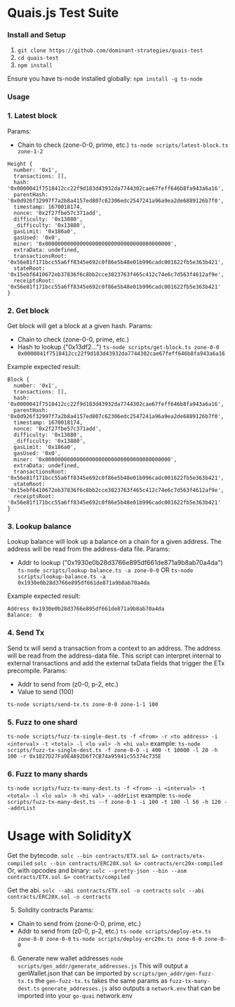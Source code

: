# Quais.js Test Suite

### Install and Setup
1. `git clone https://github.com/dominant-strategies/quais-test`
2. `cd quais-test`
3. `npm install`

Ensure you have ts-node installed globally:
`npm install -g ts-node`

### Usage

### 1. Latest block
Params:
- Chain to check (zone-0-0, prime, etc.)
`ts-node scripts/latest-block.ts zone-1-2`
```
Height {
  number: '0x1',
  transactions: [],
  hash: '0x0000041f7518412cc22f9d183d43932da7744302cae67feff646b8fa943a6a16',
  parentHash: '0x0d926f32997f7a2b8a4157ed807c62306edc2547241a96a9ea2de6889126b7f0',
  timestamp: 1670018174,
  nonce: '0x2f27fbe57c371add',
  difficulty: '0x13880',
  _difficulty: '0x13880',
  gasLimit: '0x186a0',
  gasUsed: '0x0',
  miner: '0x0000000000000000000000000000000000000000',
  extraData: undefined,
  transactionsRoot: '0x56e81f171bcc55a6ff8345e692c0f86e5b48e01b996cadc001622fb5e363b421',
  stateRoot: '0x15ebf6410672eb37836f6c8bb2cce3023763f465c412c74e6c7d563f4612af9e',
  receiptsRoot: '0x56e81f171bcc55a6ff8345e692c0f86e5b48e01b996cadc001622fb5e363b421'
}
```

### 2. Get block
Get block will get a block at a given hash.
Params:
- Chain to check (zone-0-0, prime, etc.)
- Hash to lookup ("0x13df2...")
`ts-node scripts/get-block.ts zone-0-0 0x0000041f7518412cc22f9d183d43932da7744302cae67feff646b8fa943a6a16`

Example expected result:
```
Block {
  number: '0x1',
  transactions: [],
  hash: '0x0000041f7518412cc22f9d183d43932da7744302cae67feff646b8fa943a6a16',
  parentHash: '0x0d926f32997f7a2b8a4157ed807c62306edc2547241a96a9ea2de6889126b7f0',
  timestamp: 1670018174,
  nonce: '0x2f27fbe57c371add',
  difficulty: '0x13880',
  _difficulty: '0x13880',
  gasLimit: '0x186a0',
  gasUsed: '0x0',
  miner: '0x0000000000000000000000000000000000000000',
  extraData: undefined,
  transactionsRoot: '0x56e81f171bcc55a6ff8345e692c0f86e5b48e01b996cadc001622fb5e363b421',
  stateRoot: '0x15ebf6410672eb37836f6c8bb2cce3023763f465c412c74e6c7d563f4612af9e',
  receiptsRoot: '0x56e81f171bcc55a6ff8345e692c0f86e5b48e01b996cadc001622fb5e363b421'
}
```

### 3. Lookup balance
Lookup balance will look up a balance on a chain for a given address. The address will be read from the address-data file.
Params:
- Addr to lookup ("0x1930e0b28d3766e895df661de871a9b8ab70a4da")
`ts-node scripts/lookup-balance.ts -a zone-0-0`
OR 
`ts-node scripts/lookup-balance.ts -a 0x1930e0b28d3766e895df661de871a9b8ab70a4da`

Example expected result:
```
Address 0x1930e0b28d3766e895df661de871a9b8ab70a4da
Balance:  0
```

### 4. Send Tx
Send tx will send a transaction from a context to an address. The address will be read from the address-data file. This script
can interpret internal to external transactions and add the external txData fields that trigger the ETx precompile.
Params:
- Addr to send from (z0-0, p-2, etc.)
- Value to send (100)

`ts-node scripts/send-tx.ts zone-0-0 zone-1-1 100`

### 5. Fuzz to one shard
`ts-node scripts/fuzz-tx-single-dest.ts -f <from> -r <to address> -i <interval> -t <total> -l <lo val> -h <hi val>`
example: `ts-node scripts/fuzz-tx-single-dest.ts -f zone-0-0 -i 400 -t 10000 -l 20 -h 100 -r 0x1027D27Fa9E4A92D6f7CB74a95941c55374c735E`

### 6. Fuzz to many shards
`ts-node scripts/fuzz-tx-many-dest.ts -f <from> -i <interval> -t <total> -l <lo val> -h <hi val> --addrList`
example: `ts-node scripts/fuzz-tx-many-dest.ts --f zone-0-1 -i 100 -t 100 -l 50 -h 120 --addrList`

# Usage with SolidityX
Get the bytecode.
`solc --bin contracts/ETX.sol &> contracts/etx-compiled`
`solc --bin contracts/ERC20X.sol &> contracts/erc20x-compiled`
Or, with opcodes and binary:
`solc --pretty-json --bin --asm contracts/ETX.sol &> contracts/compiled`

Get the abi.
`solc --abi contracts/ETX.sol -o contracts`
`solc --abi contracts/ERC20X.sol -o contracts`

5. Solidity contracts
Params:
- Chain to send from (zone-0-0, prime, etc.)
- Addr to send from (z0-0, p-2, etc.)
`ts-node scripts/deploy-etx.ts zone-0-0 zone-0-0`
`ts-node scripts/deploy-erc20x.ts zone-0-0 zone-0-0`

6. Generate new wallet addresses
`node scripts/gen_addr/generate_addresses.js`
This will output a genWallet.json that can be imported by `scripts/gen_addr/gen-fuzz-tx.ts` the `gen-fuzz-tx.ts` takes the same params as `fuzz-tx-many-dest.ts`
`generate_addresses.js` also outputs a `network.env` that can be imported into your `go-quai` network.env